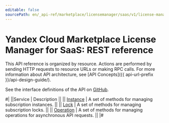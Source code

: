 ```yaml
---
editable: false
sourcePath: en/_api-ref/marketplace/licensemanager/saas/v1/license-manager/saas/api-ref/index.md
---
```


# Yandex Cloud Marketplace License Manager for SaaS: REST reference

This API reference is organized by resource. Actions are performed by sending HTTP requests to resource URLs or making RPC calls. For more information about API architecture, see [API Concepts]({{ api-url-prefix }}/api-design-guide/).

See the interface definitions of the API on [GitHub](https://github.com/yandex-cloud/cloudapi).

#|
||Service | Description ||
|| [Instance](Instance/index.md) | A set of methods for managing subscription instances. ||
|| [Lock](Lock/index.md) | A set of methods for managing subscription locks. ||
|| [Operation](Operation/index.md) | A set of methods for managing operations for asynchronous API requests. ||
|#